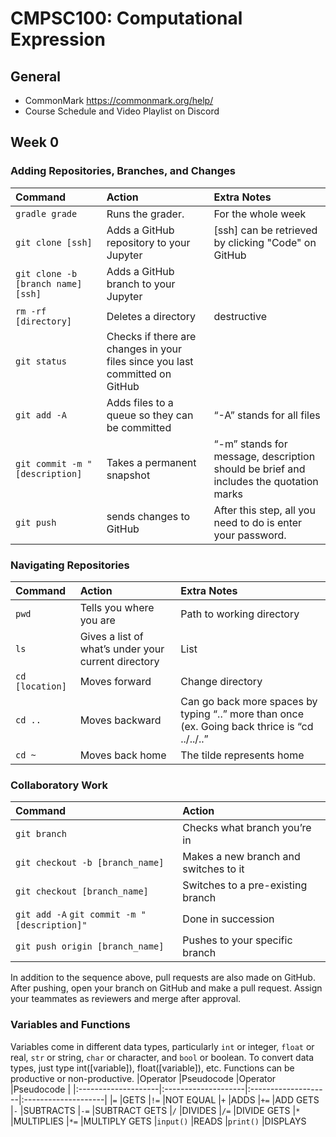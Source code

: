 # CMPSC100: Computational Expression

## General
* CommonMark https://commonmark.org/help/
* Course Schedule and Video Playlist on Discord

## Week 0

### Adding Repositories, Branches, and Changes
|Command              |Action               |Extra Notes          |
|:--------------------|:--------------------|:--------------------|
|`gradle grade`       |Runs the grader.     |For the whole week |
|`git clone [ssh]`    |Adds a GitHub repository to your Jupyter        |[ssh] can be retrieved by clicking "Code" on GitHub   
|`git clone -b [branch name] [ssh]`  |Adds a GitHub branch to your Jupyter  
|`rm -rf [directory]`   |Deletes a directory     |destructive                     |
|`git status`           |Checks if there are changes in your files since you last committed on GitHub 
|`git add -A`               |Adds files to a queue so they can be committed      |“-A” stands for all files
|`git commit -m "[description]`            |Takes a permanent snapshot|“-m” stands for message, description should be brief and includes the quotation marks
|`git push`               |sends changes to GitHub                  |After this step, all you need to do is enter your password.|

### Navigating Repositories
|Command              |Action               |Extra Notes          |
|:--------------------|:--------------------|:--------------------|
|`pwd`               |Tells you where you are  |Path to working directory |
|`ls`                |Gives a list of what’s under your current directory |List |
|`cd [location]`           |Moves forward                  |Change directory               |
|`cd ..`             |Moves backward    |Can go back more spaces by typing “..” more than once (ex. Going back thrice is “cd ../../..”
|`cd ~`           |Moves back home    |The tilde represents home |

### Collaboratory Work
|Command              |Action 
|:--------------------|:--------------------|
|`git branch`    |Checks what branch you’re in|    
|`git checkout -b [branch_name]`  |Makes a new branch and switches to it    |   
|`git checkout [branch_name]`  |Switches to a pre-existing branch          |  
|`git add -A` `git commit -m "[description]"`    |Done in succession
|`git push origin [branch_name]`           |Pushes to your specific branch 

In addition to the sequence above, pull requests are also made on GitHub. After pushing, open your branch on GitHub and make a pull request. Assign your teammates as reviewers and merge after approval.

### Variables and Functions
Variables come in different data types, particularly `int` or integer, `float` or real, `str` or string, `char` or character, and `bool` or boolean. To convert data types, just type int([variable]), float([variable]), etc. Functions can be productive or non-productive.
|Operator             |Pseudocode           |Operator             |Pseudocode           |
|:--------------------|:--------------------|:--------------------|:--------------------|
|`=`                  |GETS                 |`!=`                 |NOT EQUAL
|`+`                  |ADDS                 |`+=`                 |ADD GETS
|`-`                  |SUBTRACTS            |`-=`                 |SUBTRACT GETS
|`/`                  |DIVIDES              |`/=`                 |DIVIDE GETS
|`*`                  |MULTIPLIES           |`*=`                 |MULTIPLY GETS
|`input()`            |READS                |`print()`            |DISPLAYS
